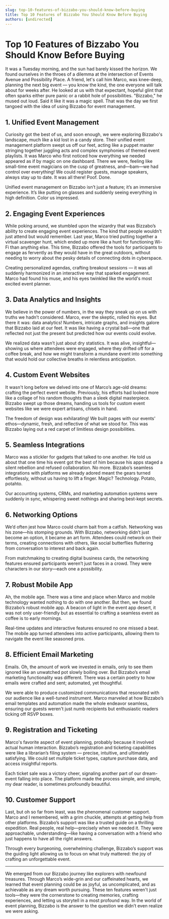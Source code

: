 ```yaml
---
slug: top-10-features-of-bizzabo-you-should-know-before-buying
title: Top 10 Features of Bizzabo You Should Know Before Buying
authors: [undirected]
---
```



# Top 10 Features of Bizzabo You Should Know Before Buying

It was a Tuesday morning, and the sun had barely kissed the horizon. We found ourselves in the throes of a dilemma at the intersection of Events Avenue and Possibility Place. A friend, let's call him Marco, was knee-deep, planning the next big event — you know the kind, the one everyone will talk about for weeks after. He looked at us with that expectant, hopeful glint that often sparks either pure panic or a rabbit hole of possibilities. "Bizzabo," he mused out loud. Said it like it was a magic spell. That was the day we first tangoed with the idea of using Bizzabo for event management.

## 1. Unified Event Management 

Curiosity got the best of us, and soon enough, we were exploring Bizzabo's landscape, much like a kid lost in a candy store. Their unified event management platform swept us off our feet, acting like a puppet master stringing together juggling acts and complex symphonies of themed event playlists. It was Marco who first noticed how everything we needed appeared as if by magic on one dashboard. There we were, feeling like small-time event magicians on the cusp of greatness, and—bam—we had control over everything! We could register guests, manage speakers, always stay up to date. It was all there! Poof. Done.

Unified event management on Bizzabo isn’t just a feature; it’s an immersive experience. It’s like putting on glasses and suddenly seeing everything in high definition. Color us impressed.

## 2. Engaging Event Experiences

While poking around, we stumbled upon the wizardry that was Bizzabo’s ability to create engaging event experiences. The kind that people wouldn't just attend but would remember. Last year, Marco tried putting together a virtual scavenger hunt, which ended up more like a hunt for functioning Wi-Fi than anything else. This time, Bizzabo offered the tools for participants to engage as fervently as they would have in the great outdoors, without needing to worry about the pesky details of connecting dots in cyberspace.

Creating personalized agendas, crafting breakout sessions — it was all suddenly harmonized in an interactive way that sparked engagement. Marco had found his muse, and his eyes twinkled like the world's most excited event planner.

## 3. Data Analytics and Insights

We believe in the power of numbers, in the way they sneak up on us with truths we hadn’t considered. Marco, ever the skeptic, rolled his eyes. But there it was: data analytics! Numbers, intricate graphs, and insights galore that Bizzabo laid at our feet. It was like having a crystal ball—one that reflected not just the present but predicted how our events could evolve.

We realized data wasn’t just about dry statistics. It was alive, insightful—showing us where attendees were engaged, where they drifted off for a coffee break, and how we might transform a mundane event into something that would hold our collective breaths in relentless anticipation.

## 4. Custom Event Websites

It wasn't long before we delved into one of Marco’s age-old dreams: crafting the perfect event website. Previously, his efforts had looked more like a collage of his random thoughts than a sleek digital masterpiece. Bizzabo swept up those dreams, handing us tools for custom event websites like we were expert artisans, chisels in hand.

The freedom of design was exhilarating! We built pages with our events' ethos—dynamic, fresh, and reflective of what we stood for. This was Bizzabo laying out a red carpet of limitless design possibilities.

## 5. Seamless Integrations

Marco was a stickler for gadgets that talked to one another. He told us about that one time his event got the best of him because his apps staged a silent rebellion and refused collaboration. No more. Bizzabo’s seamless integrations with platforms we already adored meant the gears turned effortlessly, without us having to lift a finger. Magic? Technology. Potato, potahto.

Our accounting systems, CRMs, and marketing automation systems were suddenly in sync, whispering sweet nothings and sharing best-kept secrets.

## 6. Networking Options

We’d often jest how Marco could charm bait from a catfish. Networking was his zone—his stomping grounds. With Bizzabo, networking didn’t just become an option, it became an art form. Attendees could network on their terms, creating connections with others, like social butterflies fluttering from conversation to interest and back again.

From matchmaking to creating digital business cards, the networking features ensured participants weren’t just faces in a crowd. They were characters in our story—each one a possibility.

## 7. Robust Mobile App

Ah, the mobile age. There was a time and place when Marco and mobile technology wanted nothing to do with one another. But then, we found Bizzabo’s robust mobile app. A beacon of light in the event app desert, it was not only user-friendly but as essential to crafting a seamless event as coffee is to early mornings.

Real-time updates and interactive features ensured no one missed a beat. The mobile app turned attendees into active participants, allowing them to navigate the event like seasoned pros.

## 8. Efficient Email Marketing

Emails. Oh, the amount of work we invested in emails, only to see them ignored like an unwatched pot slowly boiling over. But Bizzabo’s email marketing functionality was different. There was a certain poetry to how emails were crafted and sent; automated, yet thoughtful.

We were able to produce customized communications that resonated with our audience like a well-tuned instrument. Marco marveled at how Bizzabo’s email templates and automation made the whole endeavor seamless, ensuring our guests weren't just numb recipients but enthusiastic readers ticking off RSVP boxes.

## 9. Registration and Ticketing

Marco's favorite aspect of event planning, probably because it involved actual human interaction. Bizzabo’s registration and ticketing capabilities were like a librarian’s filing system — precise, intuitive, and ultimately satisfying. We could set multiple ticket types, capture purchase data, and access insightful reports.

Each ticket sale was a victory cheer, signaling another part of our dream-event falling into place. The platform made the process simple, and simple, my dear reader, is sometimes profoundly beautiful.

## 10. Customer Support

Last, but oh so far from least, was the phenomenal customer support. Marco and I remembered, with a grim chuckle, attempts at getting help from other platforms. Bizzabo’s support was like a trusted guide on a thrilling expedition. Real people, real help—precisely when we needed it. They were approachable, understanding—like having a conversation with a friend who just happens to have all the right answers.

Through every burgeoning, overwhelming challenge, Bizzabo’s support was the guiding light allowing us to focus on what truly mattered: the joy of crafting an unforgettable event.

---

We emerged from our Bizzabo journey like explorers with newfound treasures. Through Marco’s wide-grin and our caffeinated hearts, we learned that event planning could be as joyful, as uncomplicated, and as achievable as any dream worth pursuing. These ten features weren't just tools—they were the cornerstone to creating memories, crafting experiences, and letting us storytell in a most profound way. In the world of event planning, Bizzabo is the answer to the question we didn’t even realize we were asking.